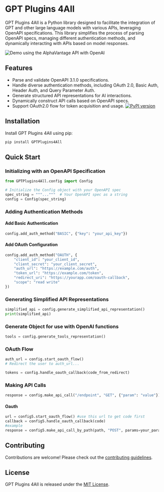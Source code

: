 # GPT Plugins 4All

GPT Plugins 4All is a Python library designed to facilitate the integration of GPT and other large language models with various APIs, leveraging OpenAPI specifications. This library simplifies the process of parsing OpenAPI specs, managing different authentication methods, and dynamically interacting with APIs based on model responses.

![Demo using the AlphaVantage API with OpenAI](https://github.com/tcmartin/GPTPlugins4All/blob/master/demo/demo.gif)

## Features

- Parse and validate OpenAPI 3.1.0 specifications.
- Handle diverse authentication methods, including OAuth 2.0, Basic Auth, Header Auth, and Query Parameter Auth.
- Generate structured API representations for AI interactions.
- Dynamically construct API calls based on OpenAPI specs.
- Support OAuth2.0 flow for token acquisition and usage.
[![PyPI version](https://badge.fury.io/py/GPTPlugins4All.svg)](https://badge.fury.io/py/GPTPlugins4All)

## Installation

Install GPT Plugins 4All using pip:

```bash
pip install GPTPlugins4All
```

## Quick Start

### Initializing with an OpenAPI Specification

```python
from GPTPlugins4All.config import Config

# Initialize the Config object with your OpenAPI spec
spec_string = """..."""  # Your OpenAPI spec as a string
config = Config(spec_string)
```

### Adding Authentication Methods

#### Add Basic Authentication

```python
config.add_auth_method("BASIC", {"key": "your_api_key"})
```

#### Add OAuth Configuration

```python
config.add_auth_method("OAUTH", {
    "client_id": "your_client_id",
    "client_secret": "your_client_secret",
    "auth_url": "https://example.com/auth",
    "token_url": "https://example.com/token",
    "redirect_uri": "https://yourapp.com/oauth-callback",
    "scope": "read write"
})
```

### Generating Simplified API Representations

```python
simplified_api = config.generate_simplified_api_representation()
print(simplified_api)
```
### Generate Object for use with OpenAI functions
```python
tools = config.generate_tools_representation()
```

### OAuth Flow

```python
auth_url = config.start_oauth_flow()
# Redirect the user to auth_url...

tokens = config.handle_oauth_callback(code_from_redirect)
```

### Making API Calls

```python
response = config.make_api_call("/endpoint", "GET", {"param": "value"})
```

#### Oauth
```python
url = config5.start_oauth_flow() #use this url to get code first
callback = config5.handle_oauth_callback(code)
#example
response = config5.make_api_call_by_path(path, "POST", params=your_params, user_token=callback, is_json=True)
```

## Contributing

Contributions are welcome! Please check out the [contributing guidelines](CONTRIBUTING.md).

## License

GPT Plugins 4All is released under the [MIT License](LICENSE).

